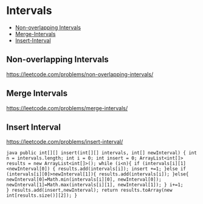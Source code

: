 # Intervals
+ [Non-overlapping Intervals](#non-overlapping-intervals)
+ [Merge-Intervals](#merge-intervals)
+ [Insert-Interval](#insert-interval)

## Non-overlapping Intervals
https://leetcode.com/problems/non-overlapping-intervals/

## Merge Intervals
https://leetcode.com/problems/merge-intervals/

## Insert Interval
https://leetcode.com/problems/insert-interval/

``java
public int[][] insert(int[][] intervals, int[] newInterval) {
    int n = intervals.length;
    int i = 0;
    int insert = 0;
    ArrayList<int[]> results = new ArrayList<int[]>();
    while (i<n){
        if (intervals[i][1]<newInterval[0]) {
            results.add(intervals[i]);
            insert +=1;
        }else if (intervals[i][0]>newInterval[1]){
            results.add(intervals[i]);
        }else{
            newInterval[0]=Math.min(intervals[i][0], newInterval[0]);
            newInterval[1]=Math.max(intervals[i][1], newInterval[1]);
        }
       i+=1;            
    }
    results.add(insert,newInterval);
    return results.toArray(new int[results.size()][2]);
}
``
